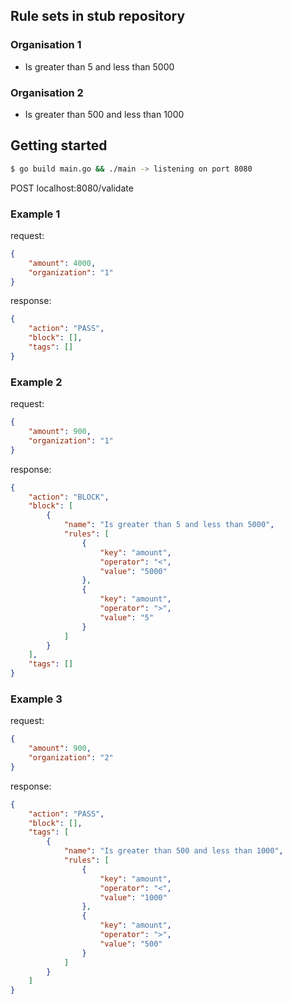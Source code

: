 ## Rule sets in stub repository

### Organisation 1
* Is greater than 5 and less than 5000

### Organisation 2
* Is greater than 500 and less than 1000

## Getting started

```bash
$ go build main.go && ./main -> listening on port 8080
```

POST localhost:8080/validate

### Example 1

request:
```json
{
	"amount": 4000,
	"organization": "1"
}
```

response:
```json
{
    "action": "PASS",
    "block": [],
    "tags": []
}
```

### Example 2

request:
```json
{
	"amount": 900,
	"organization": "1"
}
```

response:
```json
{
    "action": "BLOCK",
    "block": [
        {
            "name": "Is greater than 5 and less than 5000",
            "rules": [
                {
                    "key": "amount",
                    "operator": "<",
                    "value": "5000"
                },
                {
                    "key": "amount",
                    "operator": ">",
                    "value": "5"
                }
            ]
        }
    ],
    "tags": []
}
```

### Example 3

request:
```json
{
	"amount": 900,
	"organization": "2"
}
```

response:
```json
{
    "action": "PASS",
    "block": [],
    "tags": [
        {
            "name": "Is greater than 500 and less than 1000",
            "rules": [
                {
                    "key": "amount",
                    "operator": "<",
                    "value": "1000"
                },
                {
                    "key": "amount",
                    "operator": ">",
                    "value": "500"
                }
            ]
        }
    ]
}
```
